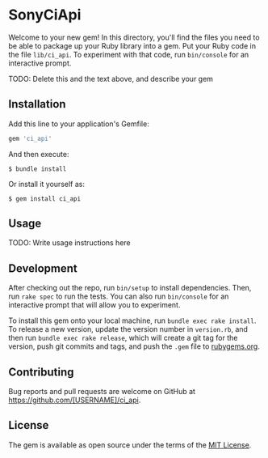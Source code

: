 # SonyCiApi

Welcome to your new gem! In this directory, you'll find the files you need to be able to package up your Ruby library into a gem. Put your Ruby code in the file `lib/ci_api`. To experiment with that code, run `bin/console` for an interactive prompt.

TODO: Delete this and the text above, and describe your gem

## Installation

Add this line to your application's Gemfile:

```ruby
gem 'ci_api'
```

And then execute:

    $ bundle install

Or install it yourself as:

    $ gem install ci_api

## Usage

TODO: Write usage instructions here

## Development

After checking out the repo, run `bin/setup` to install dependencies. Then, run `rake spec` to run the tests. You can also run `bin/console` for an interactive prompt that will allow you to experiment.

To install this gem onto your local machine, run `bundle exec rake install`. To release a new version, update the version number in `version.rb`, and then run `bundle exec rake release`, which will create a git tag for the version, push git commits and tags, and push the `.gem` file to [rubygems.org](https://rubygems.org).

## Contributing

Bug reports and pull requests are welcome on GitHub at https://github.com/[USERNAME]/ci_api.


## License

The gem is available as open source under the terms of the [MIT License](https://opensource.org/licenses/MIT).
